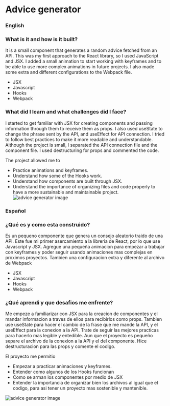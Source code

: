 # Advice generator

### English
### What is it and how is it built?
It is a small component that generates a random advice fetched from an API. This was my first approach to the React library, so I used JavaScript and JSX. I added a small animation to start working with keyframes and to be able to use more complex animations in future projects. I also made some extra and different configurations to the Webpack file.

- JSX
- Javascript
- Hooks
- Webpack

### What did I learn and what challenges did I face?
I started to get familiar with JSX for creating components and passing information through them to receive them as props. I also used useState to change the phrase sent by the API, and useEffect for API connection. I tried to follow best practices to make it more readable and understandable. Although the project is small, I separated the API connection file and the component file. I used destructuring for props and commented the code.

The project allowed me to
- Practice animations and keyframes.
- Understand how some of the Hooks work.
- Understand how components are built through JSX.
- Understand the importance of organizing files and code properly to have a more sustainable and maintainable project.
![advice generator image](https://res.cloudinary.com/dwdz4mn27/image/upload/v1682658682/AdivcePortfolio_klngff.png)

### Español
### ¿Qué es y como esta construido?
Es un pequeno componente que genera un consejo aleatorio traido de una API.
Este fue mi primer asercamiento a la libreria de React, por lo que use Javascript y JSX.
Agregue una pequeña animacion para empezar a trabajar con keyframes y poder seguir usando animaciones mas
complejas en proximos proyectos.
Tambien una configuracion extra y diferente al archivo de Webpack
- JSX
- Javascript
- Hooks
- Webpack


### ¿Qué aprendi y que desafios me enfrente?
Me empeze a familiarizar con JSX para la creacion de componentes y el mandar informacion
a traves de ellos para recibirlos como props. Tambien use useState para hacer el cambio
de la frase que me mande la API, y el useEffect para la conexion a la API.
Trate de seguir las mejores practicas para hacerlo mas legible y entedible. Aun que el proyecto
es pequeño separe el archivo de la conexion a la API y el del componente. Hice destructuracion para las props
y comente el codigo.

El proyecto me permitio
- Empezar a practicar animaciones y keyframes.
- Entender como algunos de los Hooks funcionan
- Como se arman los componentes por medio de JSX
- Entender la importancia de organizar bien los archivos al igual que el 
  codigo, para asi tener un proyecto mas sostenible y mantenible.

![advice generator image](https://res.cloudinary.com/dwdz4mn27/image/upload/v1682658682/AdivcePortfolio_klngff.png)

